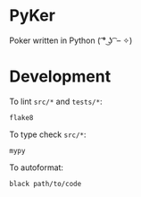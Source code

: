 # PyKer
Poker written in Python ( ͡° ͜ʖ ͡ – ✧)

# Development

To lint `src/*` and `tests/*`:
```
flake8
```
To type check `src/*`:
```
mypy
```

To autoformat:
```
black path/to/code
```
